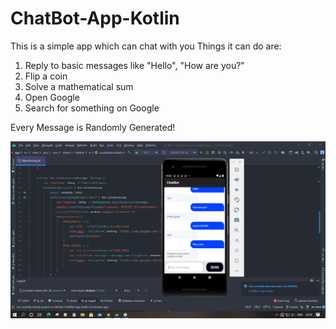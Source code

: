 # ChatBot-App-Kotlin
This is a simple app which can chat with you
Things it can do are:
1. Reply to basic messages like "Hello", "How are you?"
2. Flip a coin
3. Solve a mathematical sum
4. Open Google
5. Search for something on Google

Every Message is Randomly Generated!

![Screenshot](Screenshot.PNG)
